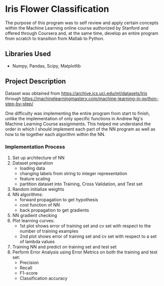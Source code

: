 # Iris Flower Classification
The purpose of this program was to self review and apply certain concepts within the Machine Learning online course authorized by Stanford and offered through Coursera and, at the same time, develop an entire program from scratch to transition from Matlab to Python.

## Libraries Used
* Numpy, Pandas, Scipy, Matplotlib

## Project Description
Dataset was obtained from https://archive.ics.uci.edu/ml/datasets/Iris through https://machinelearningmastery.com/machine-learning-in-python-step-by-step/

One difficulty was implementing the entire program from start to finish, unlike the implementation of only specific functions in Andrew Ng's Machine Learning Course assignments. This helped me understand the order in which I should implement each part of the NN program as well as how to tie together each algorithm within the NN. 

### Implementation Process
1. Set up architecture of NN
2. Dataset preparation
    * loading data
    * changing labels from string to integer representation
    * feature scaling
    * partition dataset into Training, Cross Validation, and Test set
3. Random initialize weights
4. NN algorithms:
    * forward propagation to get hypothesis
    * cost function of NN
    * back propagation to get gradients
5. NN gradient checking
6. Plot learning curves:
    * 1st plot shows error of training set and cv set with respect to the number of training examples
    * 2nd plot shows error of training set and cv set with respect to a set of lambda values
7. Training NN and predict on training set and test set
8. Perform Error Analysis using Error Metrics on both the training and test set:
    * Precision
    * Recall
    * F1-score
    * Classification accuracy 
  
